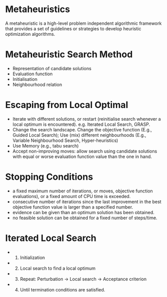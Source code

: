 # Metaheuristics
A metaheuristic is a high-level problem independent algorithmic framework that provides a set of guidelines or strategies to develop heuristic optimization algorithms.

# Metaheuristic Search Method
- Representation of candidate solutions
- Evaluation function
- Initialisation
- Neighbourhood relation

# Escaping from Local Optimal
- Iterate with different solutions, or restart (reinitialise search whenever a local optimum is encountered).  e.g. Iterated Local Search, GRASP.
- Change the search landscape. Change the objective function (E.g., Guided Local Search); Use (mix) different neighbourhoods (E.g., Variable Neighbourhood Search, Hyper-heuristics)
- Use Memory (e.g., tabu search)
- Accept non-improving moves: allow search using candidate solutions with equal or worse evaluation function value than the one in hand.


# Stopping Conditions
- a fixed maximum number of iterations, or moves, objective function evaluations), or a fixed amount of CPU time is exceeded.
- consecutive number of iterations since the last improvement in the best objective function value is larger than a specified number. 
- evidence can be given than an optimum solution has been obtained. 
- no feasible solution can be obtained for a fixed number of steps/time.

# Iterated Local Search 
- 1. Initialization
- 2. Local search to find a local optimum
- 3. Repeat: Perturbation -> Local search -> Acceptance criterion
- 4. Until termination conditions are satisfied.
